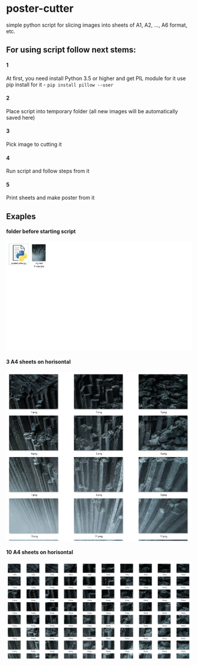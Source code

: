 # poster-cutter
simple python script for slicing images into sheets of A1, A2, ..., A6 format, etc.

## For using script follow next stems:

#### 1
At first, you need install Python 3.5 or higher and get PIL module for it
use pip install for it - `pip install pillow --user`

#### 2
Place script into temporary folder (all new images will be automatically saved here)

#### 3
Pick image to cutting it

#### 4
Run script and follow steps from it

#### 5
Print sheets and make poster from it

## Exaples

#### folder before starting script
![folder before starting script](https://github.com/DERVdice/poster-cutter/blob/master/Examples/before%20start.jpg)

#### 3 A4 sheets on horisontal
![3 A4 sheets on horisontal](https://github.com/DERVdice/poster-cutter/blob/master/Examples/3%20sheets.jpg)

#### 10 A4 sheets on horisontal
![10 A4 sheets on horisontal](https://github.com/DERVdice/poster-cutter/blob/master/Examples/10%20sheets.jpg)
